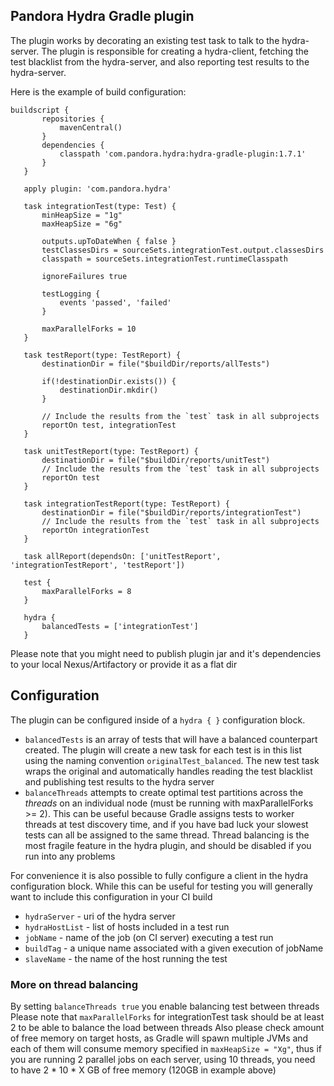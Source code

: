 ## Pandora Hydra Gradle plugin ##

The plugin works by decorating an existing test task to talk to the hydra-server.
The plugin is responsible for creating a hydra-client, fetching the test blacklist from the hydra-server, and also reporting test results
to the hydra-server. 

Here is the example of build configuration: 
```
buildscript {
       repositories {
           mavenCentral()
       }
       dependencies {
           classpath 'com.pandora.hydra:hydra-gradle-plugin:1.7.1'
       }
   }
   
   apply plugin: 'com.pandora.hydra'
   
   task integrationTest(type: Test) {
       minHeapSize = "1g"
       maxHeapSize = "6g"
   
       outputs.upToDateWhen { false }
       testClassesDirs = sourceSets.integrationTest.output.classesDirs
       classpath = sourceSets.integrationTest.runtimeClasspath
   
       ignoreFailures true
   
       testLogging {
           events 'passed', 'failed'
       }
   
       maxParallelForks = 10
   }
   
   task testReport(type: TestReport) {
       destinationDir = file("$buildDir/reports/allTests")
   
       if(!destinationDir.exists()) {
           destinationDir.mkdir()
       }
   
       // Include the results from the `test` task in all subprojects
       reportOn test, integrationTest
   }
   
   task unitTestReport(type: TestReport) {
       destinationDir = file("$buildDir/reports/unitTest")
       // Include the results from the `test` task in all subprojects
       reportOn test
   }
   
   task integrationTestReport(type: TestReport) {
       destinationDir = file("$buildDir/reports/integrationTest")
       // Include the results from the `test` task in all subprojects
       reportOn integrationTest
   }
   
   task allReport(dependsOn: ['unitTestReport', 'integrationTestReport', 'testReport'])
   
   test {
       maxParallelForks = 8
   }
   
   hydra {
       balancedTests = ['integrationTest']
   }
```
Please note that you might need to publish plugin jar and it's dependencies to your local Nexus/Artifactory or provide it as a flat dir


## Configuration

The plugin can be configured inside of a `hydra { }` configuration block.

+ `balancedTests` is an array of tests that will have a balanced counterpart created. The plugin will create a new task for 
each test is in this list using the naming convention `originalTest_balanced`. The new test task wraps the original and automatically
handles reading the test blacklist and publishing test results to the hydra server
+ `balanceThreads` attempts to create optimal test partitions across the _threads_ on an individual node (must be running with maxParallelForks >= 2).
This can be useful because Gradle assigns tests to worker threads at test discovery time, and if you have bad luck your slowest tests
can all be assigned to the same thread. Thread balancing is the most fragile feature in the hydra plugin, and should be disabled if you run
into any problems

For convenience it is also possible to fully configure a client in the hydra configuration block. While this can be useful for testing
you will generally want to include this configuration in your CI build

+ `hydraServer` - uri of the hydra server
+ `hydraHostList` - list of hosts included in a test run
+ `jobName` - name of the job (on CI server) executing a test run
+ `buildTag` - a unique name associated with a given execution of jobName
+ `slaveName` - the name of the host running the test

### More on thread balancing 

By setting `balanceThreads true` you enable balancing test between threads
Please note that `maxParallelForks` for integrationTest task should be at least 2 to be able to balance the load between threads
Also please check amount of free memory on target hosts, as Gradle will spawn multiple JVMs and each of them will consume
memory specified in `maxHeapSize = "Xg"`, thus if you are running 2 parallel jobs on each server, using 10 threads,
you need to have 2 * 10 * X GB of free memory (120GB in example above)



